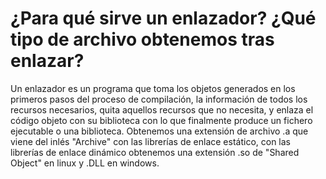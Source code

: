 # ¿Para qué sirve un enlazador? ¿Qué tipo de archivo obtenemos tras enlazar?	
Un enlazador es un programa que toma los objetos generados en los primeros pasos del proceso de compilación, la información de todos los recursos necesarios, quita aquellos recursos que no necesita, y enlaza el código objeto con su biblioteca con lo que finalmente produce un fichero ejecutable o una biblioteca. 
Obtenemos una extensión de archivo .a que viene del inlés "Archive" con las librerías de enlace estático, con las librerías de enlace dinámico obtenemos una extensión .so de "Shared Object" en linux y .DLL en windows.
